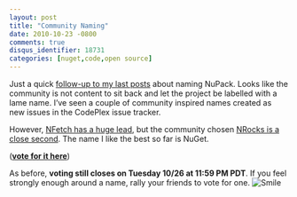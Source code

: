 ```yaml
---
layout: post
title: "Community Naming"
date: 2010-10-23 -0800
comments: true
disqus_identifier: 18731
categories: [nuget,code,open source]
---
```

Just a quick [follow-up to my last
posts](http://haacked.com/archive/2010/10/22/naming-is-hard.aspx "Naming is hard")
about naming NuPack. Looks like the community is not content to sit back
and let the project be labelled with a lame name. I’ve seen a couple of
community inspired names created as new issues in the CodePlex issue
tracker.

However, [NFetch has a huge
lead](http://nupack.codeplex.com/workitem/273 "NFetch"), but the
community chosen [NRocks is a close
second](http://nupack.codeplex.com/workitem/276 "NRocks"). The name I
like the best so far is NuGet.

([**vote for it
here**](http://nupack.codeplex.com/workitem/282 "Vote for NuGet"))

As before, **voting still closes on Tuesday 10/26 at 11:59 PM PDT**. If
you feel strongly enough around a name, rally your friends to vote for
one.
![Smile](http://haacked.com/images/haacked_com/WindowsLiveWriter/Community-Naming_BF2C/wlEmoticon-smile_2.png)

